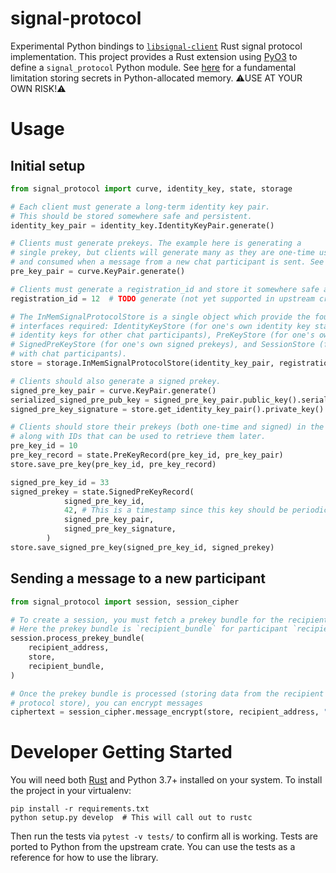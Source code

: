 # signal-protocol

Experimental Python bindings to [`libsignal-client`](https://github.com/signalapp/libsignal-protocol-rust) Rust signal protocol implementation. This project provides a Rust extension using [PyO3](https://pyo3.rs/) to define a `signal_protocol` Python module. See [here](https://cryptography.io/en/latest/limitations.html) for a fundamental limitation storing secrets in Python-allocated memory. ⚠️USE AT YOUR OWN RISK!⚠️

# Usage

## Initial setup

```py
from signal_protocol import curve, identity_key, state, storage

# Each client must generate a long-term identity key pair.
# This should be stored somewhere safe and persistent.
identity_key_pair = identity_key.IdentityKeyPair.generate()

# Clients must generate prekeys. The example here is generating a
# single prekey, but clients will generate many as they are one-time use
# and consumed when a message from a new chat participant is sent. See issue #7.
pre_key_pair = curve.KeyPair.generate()

# Clients must generate a registration_id and store it somewhere safe and persistent.
registration_id = 12  # TODO generate (not yet supported in upstream crate)

# The InMemSignalProtocolStore is a single object which provide the four storage
# interfaces required: IdentityKeyStore (for one's own identity key state and the (public)
# identity keys for other chat participants), PreKeyStore (for one's own prekey state),
# SignedPreKeyStore (for one's own signed prekeys), and SessionStore (for established sessions
# with chat participants).
store = storage.InMemSignalProtocolStore(identity_key_pair, registration_id)

# Clients should also generate a signed prekey.
signed_pre_key_pair = curve.KeyPair.generate()
serialized_signed_pre_pub_key = signed_pre_key_pair.public_key().serialize()
signed_pre_key_signature = store.get_identity_key_pair().private_key().calculate_signature(serialized_signed_pre_pub_key)

# Clients should store their prekeys (both one-time and signed) in the protocol store
# along with IDs that can be used to retrieve them later.
pre_key_id = 10
pre_key_record = state.PreKeyRecord(pre_key_id, pre_key_pair)
store.save_pre_key(pre_key_id, pre_key_record)

signed_pre_key_id = 33
signed_prekey = state.SignedPreKeyRecord(
            signed_pre_key_id,
            42, # This is a timestamp since this key should be periodically rotated
            signed_pre_key_pair,
            signed_pre_key_signature,
        )
store.save_signed_pre_key(signed_pre_key_id, signed_prekey)
```

## Sending a message to a new participant

```py
from signal_protocol import session, session_cipher

# To create a session, you must fetch a prekey bundle for the recipient from the server
# Here the prekey bundle is `recipient_bundle` for participant `recipient_address`
session.process_prekey_bundle(
    recipient_address,
    store,
    recipient_bundle,
)

# Once the prekey bundle is processed (storing data from the recipient in your local
# protocol store), you can encrypt messages
ciphertext = session_cipher.message_encrypt(store, recipient_address, "hello")
```

# Developer Getting Started

You will need both [Rust](https://rustup.rs/) and Python 3.7+ installed on your system. To install the project in your virtualenv:

```
pip install -r requirements.txt
python setup.py develop  # This will call out to rustc
```

Then run the tests via `pytest -v tests/` to confirm all is working. Tests are ported to Python from the upstream crate. You can use the tests as a reference for how to use the library.
